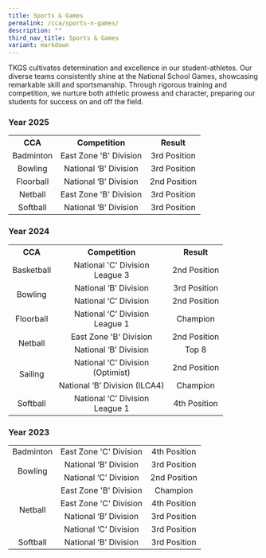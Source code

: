 ```yaml
---
title: Sports & Games
permalink: /cca/sports-n-games/
description: ""
third_nav_title: Sports & Games
variant: markdown
---
```

<p>TKGS cultivates determination and excellence in our student-athletes. Our diverse teams consistently shine at the National School Games, showcasing remarkable skill and sportsmanship. Through rigorous training and competition, we nurture both athletic prowess and character, preparing our students for success on and off the field.</p>
<h3>Year 2025</h3>
<table>
<tbody>
	<tr>
	<th style="text-align: center;">CCA</th>
	<th style="text-align: center;">Competition</th>
	<th style="text-align: center;">Result</th>
		</tr>
			<tr>
			<td style="vertical-align: middle; text-align: center;">Badminton</td>
			<td style="vertical-align: middle; text-align: center;">East Zone 'B' Division</td>
			<td style="vertical-align: middle; text-align: center;">3rd Position</td>
	</tr>
	<tr>
			<td style="vertical-align: middle; text-align: center;">Bowling</td>
			<td style="vertical-align: middle; text-align: center;">National ‘B’ Division</td>
			<td style="vertical-align: middle; text-align: center;">3rd Position</td>
	</tr>
		<tr>
			<td style="vertical-align: middle; text-align: center;">Floorball</td>
			<td style="vertical-align: middle; text-align: center;">National ‘B’ Division</td>
			<td style="vertical-align: middle; text-align: center;">2nd Position</td>
	</tr>
	<tr>
			<td style="vertical-align: middle; text-align: center;">Netball</td>
			<td style="vertical-align: middle; text-align: center;">East Zone 'B' Division</td>
			<td style="vertical-align: middle; text-align: center;">3rd Position</td>
	</tr>
	<tr>
			<td style="vertical-align: middle; text-align: center;">Softball</td>
			<td style="vertical-align: middle; text-align: center;">National ‘B’ Division</td>
			<td style="vertical-align: middle; text-align: center;">3rd Position</td>
	</tr>
</tbody>
</table>

<h3>Year 2024</h3>
<table>
<tbody>
	<tr>
	<th style="text-align: center;">CCA</th>
	<th style="text-align: center;">Competition</th>
	<th style="text-align: center;">Result</th>
		</tr>
			<tr>
			<td style="vertical-align: middle; text-align: center;">Basketball</td>
			<td style="vertical-align: middle; text-align: center;">National 'C' Division<br>League 3</td>
			<td style="vertical-align: middle; text-align: center;">2nd Position</td>
	</tr>
	<tr>
			<td style="vertical-align: middle; text-align: center;" rowspan="2">Bowling</td>
			<td style="vertical-align: middle; text-align: center;">National ‘B’ Division</td>
			<td style="vertical-align: middle; text-align: center;">3rd Position</td>
	</tr>
		<tr>
			<td style="vertical-align: middle; text-align: center;">National ‘C’ Division</td>
			<td style="vertical-align: middle; text-align: center;">2nd Position</td>
	</tr>
	<tr>
			<td style="vertical-align: middle; text-align: center;">Floorball</td>
			<td style="vertical-align: middle; text-align: center;">National ‘C’ Division<br> League 1</td>
			<td style="vertical-align: middle; text-align: center;">Champion</td>
	</tr>
	<tr>
			<td style="vertical-align: middle; text-align: center;" rowspan="2">Netball</td>
			<td style="vertical-align: middle; text-align: center;">East Zone 'B' Division</td>
			<td style="vertical-align: middle; text-align: center;">2nd Position</td>
	</tr>
	<tr>
			<td style="vertical-align: middle; text-align: center;">National ‘B’ Division</td>
			<td style="vertical-align: middle; text-align: center;">Top 8</td>
	</tr>
	<tr>
			<td style="vertical-align: middle; text-align: center;" rowspan="2">Sailing</td>
			<td style="vertical-align: middle; text-align: center;">National ‘C’ Division <br>(Optimist)</td>
			<td style="vertical-align: middle; text-align: center;">2nd Position</td>
	</tr>
	<tr>
			<td style="vertical-align: middle; text-align: center;">National ‘B’ Division (ILCA4)</td>
			<td style="vertical-align: middle; text-align: center;">Champion</td>
	</tr>
	<tr>
			<td style="vertical-align: middle; text-align: center;">Softball</td>
			<td style="vertical-align: middle; text-align: center;">National ‘C’ Division<br>League 1</td>
			<td style="vertical-align: middle; text-align: center;">4th Position</td>
	</tr>
</tbody>
</table>
<h3>Year 2023</h3>
<table>
<tbody>
<tr>
			<td style="vertical-align: middle; text-align: center;">Badminton</td>
			<td style="vertical-align: middle; text-align: center;">East Zone 'C' Division</td>
			<td style="vertical-align: middle; text-align: center;">4th Position</td>
	</tr>
	<tr>
			<td style="vertical-align: middle; text-align: center;" rowspan="2">Bowling</td>
			<td style="vertical-align: middle; text-align: center;">National ‘B’ Division</td>
			<td style="vertical-align: middle; text-align: center;">3rd Position</td>
	</tr><tr>
			<td style="vertical-align: middle; text-align: center;">National ‘C’ Division</td>
			<td style="vertical-align: middle; text-align: center;">2nd Position</td>
	</tr>
	<tr>
			<td style="vertical-align: middle; text-align: center;" rowspan="4">Netball</td>
			<td style="vertical-align: middle; text-align: center;">East Zone 'B' Division</td>
			<td style="vertical-align: middle; text-align: center;">Champion</td>
	</tr>
	<tr>
			<td style="vertical-align: middle; text-align: center;">East Zone 'C' Division</td>
			<td style="vertical-align: middle; text-align: center;">4th Position</td>
	</tr>
	<tr>
			<td style="vertical-align: middle; text-align: center;">National ‘B’ Division</td>
			<td style="vertical-align: middle; text-align: center;">3rd Position</td>
	</tr>
	<tr>
			<td style="vertical-align: middle; text-align: center;">National ‘C’ Division</td>
			<td style="vertical-align: middle; text-align: center;">3rd Position</td>
	</tr>
	<tr>
			<td style="vertical-align: middle; text-align: center;">Softball</td>
			<td style="vertical-align: middle; text-align: center;">National ‘B’ Division</td>
			<td style="vertical-align: middle; text-align: center;">3rd Position</td>
	</tr>
	</tbody>
</table>